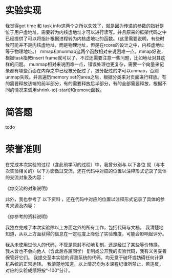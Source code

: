 # 实验实现
我觉得get time 和 task info这两个之所以失效了，就是因为传递的参数的指针是位于用户虚地址，需要转为内核虚地址才可以进行读写。并且原来的框架代码之中已经提供了可以将指针根据进程转为内核虚地址的函数。（这里需要说明，有些时候可能并不是内核虚地址，而是物理地址，但是在rcore的设计之中，内核虚地址等于物理地址。）
mmap和munmap这两个函数相对来说困难一点。mmap好说，根据task指教insert frame就可以了。不过还需要注意一些问题，比如地址对其这样的问题。
munmap相对来说困难一点，错误处理也更复杂，需要一个向量来记录都有哪些页面在内存之中已经被分配过了，被分配过的才可以unmap，否则unmap失败。并且遍历memory set的area之后，根据分类来对页面进行释放。有的需要释放该端的前半部分，有的需要释放后半部分，有的全部需要释放，根据不同的情况来调用shrink-to(-start)和remove函数。

# 简答题
todo

# 荣誉准则
在完成本次实验的过程（含此前学习的过程）中，我曾分别与 以下各位 就（与本次实验相关的）以下方面做过交流，还在代码中对应的位置以注释形式记录了具体的交流对象及内容：

《你交流的对象说明》

此外，我也参考了 以下资料 ，还在代码中对应的位置以注释形式记录了具体的参考来源及内容：

《你参考的资料说明》

我独立完成了本次实验除以上方面之外的所有工作，包括代码与文档。 我清楚地知道，从以上方面获得的信息在一定程度上降低了实验难度，可能会影响起评分。

我从未使用过他人的代码，不管是原封不动地复制，还是经过了某些等价转换。 我未曾也不会向他人（含此后各届同学）复制或公开我的实验代码，我有义务妥善保管好它们。 我提交至本实验的评测系统的代码，均无意于破坏或妨碍任何计算机系统的正常运转。 我清楚地知道，以上情况均为本课程纪律所禁止，若违反，对应的实验成绩将按“-100”分计。